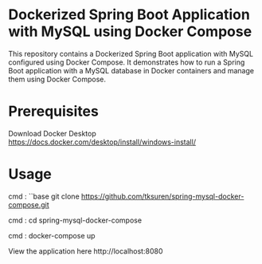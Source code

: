 # Dockerized Spring Boot Application with MySQL using Docker Compose

This repository contains a Dockerized Spring Boot application with MySQL configured using Docker Compose. It demonstrates how to run a Spring Boot application with a MySQL database in Docker containers and manage them using Docker Compose.

# Prerequisites

Download Docker Desktop
https://docs.docker.com/desktop/install/windows-install/

# Usage

cmd : 
``base
git clone https://github.com/tksuren/spring-mysql-docker-compose.git

cmd : cd spring-mysql-docker-compose

cmd : docker-compose up

View the application here http://localhost:8080
